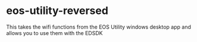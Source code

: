 # eos-utility-reversed
This takes the wifi functions from the EOS Utility windows desktop app and allows you to use them with the EDSDK
